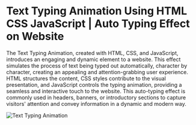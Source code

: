 # Text Typing Animation Using HTML CSS JavaScript | Auto Typing Effect on Website


The Text Typing Animation, created with HTML, CSS, and JavaScript, introduces an engaging and dynamic element to a website. This effect simulates the process of text being typed out automatically, character by character, creating an appealing and attention-grabbing user experience. HTML structures the content, CSS styles contribute to the visual presentation, and JavaScript controls the typing animation, providing a seamless and interactive touch to the website. This auto-typing effect is commonly used in headers, banners, or introductory sections to capture visitors' attention and convey information in a dynamic and modern way.

![Text Typing Animation](images/TextTypingAnimation.png)